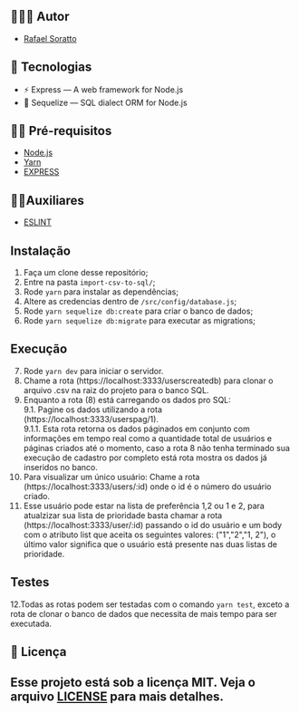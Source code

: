 ## 👨🏼‍💻 Autor
- [Rafael Soratto](https://github.com/sorattorafa)

## 🚀 Tecnologias
- ⚡ Express — A web framework for Node.js
- 💾 Sequelize — SQL dialect ORM for Node.js

## ✋🏻 Pré-requisitos
- [Node.js](https://nodejs.org/en/)
- [Yarn](https://yarnpkg.com/pt-BR/docs/install)   
- [EXPRESS](https://expressjs.com/pt-br/) 

 ## ✋🏻Auxiliares  
- [ESLINT](https://eslint.org/)  

## Instalação 

1. Faça um clone desse repositório;
2. Entre na pasta `import-csv-to-sql/`;
3. Rode `yarn` para instalar as dependências;
4. Altere as credencias dentro de `/src/config/database.js`;
5. Rode `yarn sequelize db:create` para criar o banco de dados;
6. Rode `yarn sequelize db:migrate` para executar as migrations; 

## Execução 

7. Rode `yarn dev` para iniciar o servidor. 
8. Chame a rota (https://localhost:3333/userscreatedb) para clonar o arquivo .csv na raiz do projeto para o banco SQL. 
9. Enquanto a rota (8) está carregando os dados pro SQL:  
9.1. Pagine os dados utilizando a rota (https://localhost:3333/userspag/1).  
9.1.1. Esta rota retorna os dados páginados em conjunto com informações em tempo real como a quantidade total de usuários e páginas criados até o momento, caso a rota 8 não tenha terminado sua execução de cadastro por completo está rota mostra os dados já inseridos no banco. 
10. Para visualizar um único usuário: Chame a rota (https://localhost:3333/users/:id) onde o id é o número do usuário criado. 
11. Esse usuário pode estar na lista de preferência 1,2 ou 1 e 2, para atualzizar sua lista de prioridade basta chamar a rota (https://localhost:3333/user/:id) passando o id do usuário e um body com o atributo list que aceita os seguintes valores: ("1","2","1, 2"), o último valor significa que o usuário está presente nas duas listas de prioridade. 
 
## Testes 
12.Todas as rotas podem ser testadas com o comando `yarn test`, exceto a rota de clonar o banco de dados que necessita de mais tempo para ser executada. 

## 📝 Licença
Esse projeto está sob a licença MIT. Veja o arquivo [LICENSE](LICENSE) para mais detalhes.
---
